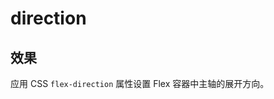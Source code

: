 # direction

## 效果

应用 CSS `flex-direction` 属性设置 Flex 容器中主轴的展开方向。

<template v-for="item in directionJson">
  <h3><code>{{item}}</code></h3>
  <Example class="mb-4">
    <div :class="item" class="flex gap-3" >
      <div v-for="index in 3" class="primary w-full h-8 center">
        {{index}}
      </div>
    </div>
  </Example>
</template>

<script setup>
  const directionJson = [
    'row',
    'row-reverse',
    'col',
    'col-reverse'
  ];
</script>

